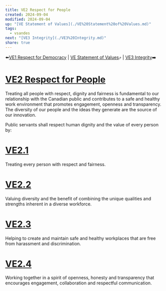 ```yaml
---
title: VE2 Respect for People
created: 2024-09-04
modified: 2024-09-04
up: "[VE Statement of Values](./VE%20Statement%20of%20Values.md)"
tags:
  - vsandes
next: "[VE3 Integrity](./VE3%20Integrity.md)"
share: true
---
```

⬅️[VE1 Respect for Democracy](./VE1%20Respect%20for%20Democracy.md) | [VE Statement of Values](./VE%20Statement%20of%20Values.md)⤴️ | [VE3 Integrity](./VE3%20Integrity.md)➡️
# [VE2 Respect for People](VE2%20Respect%20for%20People.md)
Treating all people with respect, dignity and fairness is fundamental to our relationship with the Canadian public and contributes to a safe and healthy work environment that promotes engagement, openness and transparency. The diversity of our people and the ideas they generate are the source of our innovation.

Public servants shall respect human dignity and the value of every person by:
# [VE2.1](VE2.1.md)
Treating every person with respect and fairness.

# [VE2.2](VE2.2.md)
Valuing diversity and the benefit of combining the unique qualities and strengths inherent in a diverse workforce.

# [VE2.3](VE2.3.md)
Helping to create and maintain safe and healthy workplaces that are free from harassment and discrimination.

# [VE2.4](VE2.4.md)
Working together in a spirit of openness, honesty and transparency that encourages engagement, collaboration and respectful communication.


